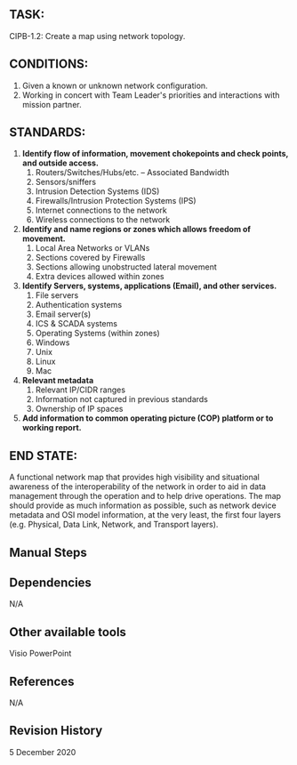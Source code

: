## TASK:
CIPB-1.2: Create a map using network topology.

## CONDITIONS:
1. Given a known or unknown network configuration.
2. Working in concert with Team Leader&#39;s priorities and interactions with mission partner.
## STANDARDS:
1. **Identify flow of information, movement chokepoints and check points, and outside access.**
    1. Routers/Switches/Hubs/etc. – Associated Bandwidth
    2. Sensors/sniffers
    3. Intrusion Detection Systems (IDS)
    4. Firewalls/Intrusion Protection Systems (IPS)
    5. Internet connections to the network
    6. Wireless connections to the network
2. **Identify and name regions or zones which allows freedom of movement.**
    1. Local Area Networks or VLANs
    2. Sections covered by Firewalls
    3. Sections allowing unobstructed lateral movement
    4. Extra devices allowed within zones
3. **Identify Servers, systems, applications (Email), and other services.**
    1. File servers
    2. Authentication systems
    3. Email server(s)
    4. ICS &amp; SCADA systems
    5. Operating Systems (within zones)
      1. Windows
      2. Unix
      3. Linux
      4. Mac
4. **Relevant metadata**
    1. Relevant IP/CIDR ranges
    2. Information not captured in previous standards
    3. Ownership of IP spaces
5. **Add information to common operating picture (COP) platform or to working report.**
## END STATE:
A functional network map that provides high visibility and situational awareness of the interoperability of the network in order to aid in data management through the operation and to help drive operations. The map should provide as much information as possible, such as network device metadata and OSI model information, at the very least, the first four layers (e.g. Physical, Data Link, Network, and Transport layers).

## Manual Steps


## Dependencies
N/A

## Other available tools
Visio
PowerPoint


## References
N/A

## Revision History
5 December 2020
